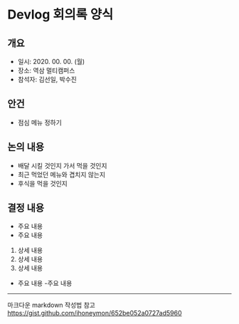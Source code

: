 # Devlog 회의록 양식

## 개요
- 일시: 2020. 00. 00. (월)
- 장소: 역삼 멀티캠퍼스
- 참석자: 김선일, 박수진

## 안건
- 점심 메뉴 정하기

## 논의 내용
- 배달 시킬 것인지 가서 먹을 것인지
- 최근 먹었던 메뉴와 겹치지 않는지
- 후식을 먹을 것인지

## 결정 내용
- 주요 내용
- 주요 내용
1. 상세 내용
2. 상세 내용
3. 상세 내용
- 주요 내용
-주요 내용

***

마크다운 markdown 작성법 참고
<https://gist.github.com/ihoneymon/652be052a0727ad5960>
